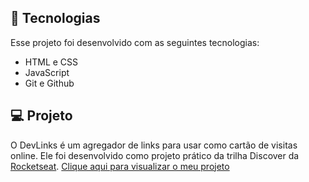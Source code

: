 ## 🚀 Tecnologias

Esse projeto foi desenvolvido com as seguintes tecnologias:

- HTML e CSS
- JavaScript
- Git e Github

## 💻 Projeto

O DevLinks é um agregador de links para usar como cartão de visitas online. 
Ele foi desenvolvido como projeto prático da trilha Discover da [Rocketseat](https://rocketseat.com.br).
[Clique aqui para visualizar o meu projeto](https://sanchesaline6.github.io/dev-links-rocketseat/)